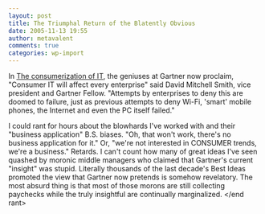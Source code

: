 ```yaml
---
layout: post
title: The Triumphal Return of the Blatently Obvious
date: 2005-11-13 19:55
author: metavalent
comments: true
categories: wp-import
---
```

In <a href="https://www.computerworld.com/blogs/node/1299">The consumerization of IT</a>, the geniuses at Gartner now proclaim, "Consumer IT will affect every enterprise" said David Mitchell Smith, vice president and Gartner Fellow. "Attempts by enterprises to deny this are doomed to failure, just as previous attempts to deny Wi-Fi, 'smart' mobile phones, the Internet and even the PC itself failed." 

I could rant for hours about the blowhards I've worked with and their "business application" B.S. biases.  "Oh, that won't work, there's no business application for it."  Or, "we're not interested in CONSUMER trends, we're a business."  Retards.  I can't count how many of great ideas I've seen quashed by moronic middle managers who claimed that Gartner's current "insight" was stupid.  Literally thousands of the last decade's Best Ideas promoted the view that Gartner now pretends is somehow revelatory.  The most absurd thing is that most of those morons are still collecting paychecks while the truly insightful are continually marginalized.  &lt;/end rant&gt;
